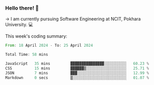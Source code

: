 ### Hello there! 👋

-> I am currently pursuing Software Engineering at NCIT, Pokhara University. 💻


This week's coding summary:
<!--START_SECTION:waka-->

```rust
From: 18 April 2024 - To: 25 April 2024

Total Time: 58 mins

JavaScript   35 mins         ▓▓▓▓▓▓▓▓▓▓▓▓▓▓▓░░░░░░░░░░   60.23 %
CSS          15 mins         ▓▓▓▓▓▓▒░░░░░░░░░░░░░░░░░░   25.71 %
JSON         7 mins          ▓▓▓░░░░░░░░░░░░░░░░░░░░░░   12.99 %
Markdown     0 secs          ▒░░░░░░░░░░░░░░░░░░░░░░░░   01.07 %
```

<!--END_SECTION:waka-->
